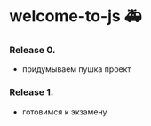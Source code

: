 # welcome-to-js 🚑

### Release 0. 

- придумываем пушка проект 

### Release 1.
- готовимся к экзамену 

